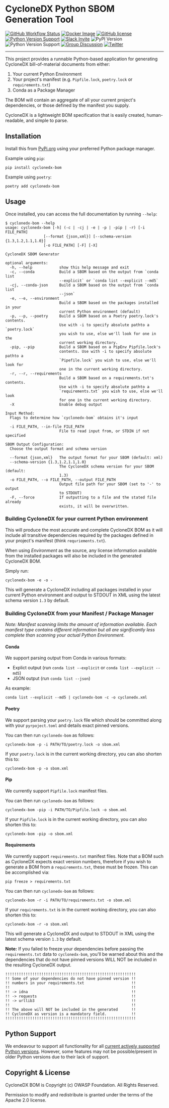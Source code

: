 # CycloneDX Python SBOM Generation Tool

[![GitHub Workflow Status](https://img.shields.io/github/workflow/status/CycloneDX/cyclonedx-python/Python%20CI)](https://github.com/CycloneDX/cyclonedx-python/actions/workflows/ci.yml)
[![Docker Image](https://img.shields.io/badge/docker-image-brightgreen?style=flat&logo=docker)](https://hub.docker.com/r/cyclonedx/cyclonedx-python)
[![GitHub license](https://img.shields.io/github/license/CycloneDX/cyclonedx-python)](https://github.com/CycloneDX/cyclonedx-python/blob/main/LICENSE)
[![Python Version Support](https://img.shields.io/badge/https://-cyclonedx.org-blue)](https://cyclonedx.org/)
[![Slack Invite](https://img.shields.io/badge/Slack-Join-blue?logo=slack&labelColor=393939)](https://cyclonedx.org/slack/invite)
![PyPI Version](https://img.shields.io/pypi/v/cyclonedx-bom?label=PyPI&logo=pypi)
![Python Version Support](https://img.shields.io/badge/python-3.6+-blue)
[![Group Discussion](https://img.shields.io/badge/discussion-groups.io-blue)](https://groups.io/g/CycloneDX)
[![Twitter](https://img.shields.io/twitter/url/http/shields.io.svg?style=social&label=Follow)](https://twitter.com/CycloneDX_Spec)

----

This project provides a runnable Python-based application for generating CycloneDX bill-of-material documents from either:
1. Your current Python Environment
2. Your project's manifest (e.g. `Pipfile.lock`, `poetry.lock` or `requirements.txt`)
3. Conda as a Package Manager

The BOM will contain an aggregate of all your current project's dependencies, or those defined by the manifest you supply.

CycloneDX is a lightweight BOM specification that is easily created, human-readable, and simple to parse.

## Installation

Install this from [PyPi.org](https://pypi.org/project/cyclonedx-bom/) using your preferred Python package manager.

Example using `pip`:
```shell
pip install cyclonedx-bom
```

Example using `poetry`:
```shell
poetry add cyclonedx-bom
```

## Usage

Once installed, you can access the full documentation by running `--help`:

```
$ cyclonedx-bom --help
usage: cyclonedx-bom [-h] (-c | -cj | -e | -p | -pip | -r) [-i FILE_PATH]
                 [--format {json,xml}] [--schema-version {1.3,1.2,1.1,1.0}]
                 [-o FILE_PATH] [-F] [-X]

CycloneDX SBOM Generator

optional arguments:
  -h, --help            show this help message and exit
  -c, --conda           Build a SBOM based on the output from `conda list
                        --explicit` or `conda list --explicit --md5`
  -cj, --conda-json     Build a SBOM based on the output from `conda list
                        --json`
  -e, --e, --environment
                        Build a SBOM based on the packages installed in your
                        current Python environment (default)
  -p, --p, --poetry     Build a SBOM based on a Poetry poetry.lock's contents.
                        Use with -i to specify absolute pathto a `poetry.lock`
                        you wish to use, else we'll look for one in the
                        current working directory.
  -pip, --pip           Build a SBOM based on a PipEnv Pipfile.lock's
                        contents. Use with -i to specify absolute pathto a
                        `Pipefile.lock` you wish to use, else we'll look for
                        one in the current working directory.
  -r, --r, --requirements
                        Build a SBOM based on a requirements.txt's contents.
                        Use with -i to specify absolute pathto a
                        `requirements.txt` you wish to use, else we'll look
                        for one in the current working directory.
  -X                    Enable debug output

Input Method:
  Flags to determine how `cyclonedx-bom` obtains it's input

  -i FILE_PATH, --in-file FILE_PATH
                        File to read input from, or STDIN if not specified

SBOM Output Configuration:
  Choose the output format and schema version

  --format {json,xml}   The output format for your SBOM (default: xml)
  --schema-version {1.3,1.2,1.1,1.0}
                        The CycloneDX schema version for your SBOM (default:
                        1.3)
  -o FILE_PATH, --o FILE_PATH, --output FILE_PATH
                        Output file path for your SBOM (set to '-' to output
                        to STDOUT)
  -F, --force           If outputting to a file and the stated file already
                        exists, it will be overwritten.
```

### Building CycloneDX for your current Python environment

This will produce the most accurate and complete CycloneDX BOM as it will include all transitive dependencies required
by the packages defined in your project's manifest (think `requriements.txt`).

When using _Environment_ as the source, any license information available from the installed packages will also be 
included in the generated CycloneDX BOM.

Simply run:

```shell
cyclonedx-bom -e -o -
```

This will generate a CycloneDX including all packages installed in your current Python environment and output to STDOUT
in XML using the latest schema version `1.3` by default.


### Building CycloneDX from your Manifest / Package Manager

_Note: Manifest scanning limits the amount of information available. Each manifest type contains different information
but all are significantly less complete than scanning your actual Python Environment._

#### Conda

We support parsing output from Conda in various formats:
- Explict output (run `conda list --explicit` or `conda list --explicit --md5`)
- JSON output (run `conda list --json`)

As example:
```shell
conda list --explicit --md5 | cyclonedx-bom -c -o cyclonedx.xml
```

#### Poetry

We support parsing your `poetry.lock` file which should be committed along with your `pyrpoject.toml` and details
exact pinned versions.

You can then run `cyclonedx-bom` as follows:
```shell
cyclonedx-bom -p -i PATH/TO/poetry.lock -o sbom.xml
```

If your `poetry.lock` is in the current working directory, you can also shorten this to:
```shell
cyclonedx-bom -p -o sbom.xml
```

#### Pip

We currently support `Pipfile.lock` manifest files.

You can then run `cyclonedx-bom` as follows:
```shell
cyclonedx-bom -pip -i PATH/TO/Pipfile.lock -o sbom.xml
```

If your `Pipfile.lock` is in the current working directory, you can also shorten this to:
```shell
cyclonedx-bom -pip -o sbom.xml
```

#### Requirements

We currently support `requirements.txt` manifest files. Note that a BOM such as CycloneDX expects exact version numbers, 
therefore if you wish to generate a BOM from a `requirements.txt`, these must be frozen. This can be accomplished via:

```shell
pip freeze > requirements.txt
```

You can then run `cyclonedx-bom` as follows:
```shell
cyclonedx-bom -r -i PATH/TO/requirements.txt -o sbom.xml
```

If your `requirements.txt` is in the current working directory, you can also shorten this to:
```shell
cyclonedx-bom -r -o sbom.xml
```

This will generate a CycloneDX and output to STDOUT in XML using the latest schema version `1.3` by default.

**Note:** If you failed to freeze your dependencies before passing the `requirements.txt` data to `cyclonedx-bom`, 
you'll be warned about this and the dependencies that do not have pinned versions WILL NOT be included in the resulting 
CycloneDX output.

```
!!!!!!!!!!!!!!!!!!!!!!!!!!!!!!!!!!!!!!!!!!!!!!!!!!!!!!!!!!
!! Some of your dependencies do not have pinned version !!
!! numbers in your requirements.txt                     !!
!!                                                      !!
!! -> idna                                              !!
!! -> requests                                          !!
!! -> urllib3                                           !!
!!                                                      !!
!! The above will NOT be included in the generated      !!
!! CycloneDX as version is a mandatory field.           !!
!!!!!!!!!!!!!!!!!!!!!!!!!!!!!!!!!!!!!!!!!!!!!!!!!!!!!!!!!!
```

## Python Support

We endeavour to support all functionality for all [current actively supported Python versions](https://www.python.org/downloads/).
However, some features may not be possible/present in older Python versions due to their lack of support.

## Copyright & License

CycloneDX BOM is Copyright (c) OWASP Foundation. All Rights Reserved.

Permission to modify and redistribute is granted under the terms of the Apache 2.0 license.
